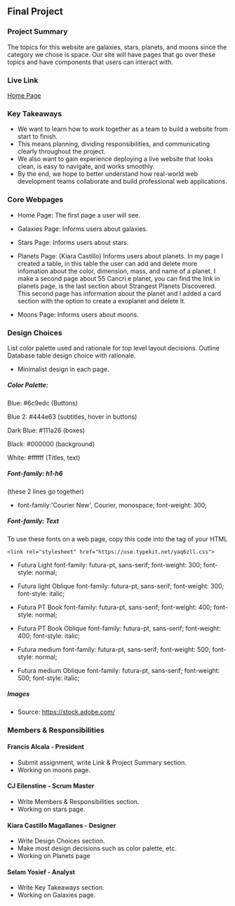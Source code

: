 ## Final Project

### Project Summary

The topics for this website are galaxies, stars, planets, and moons since the category we chose is space.
Our site will have pages that go over these topics and have components that users can interact with.

### Live Link

[Home Page](https://in-info-web4.luddy.indianapolis.iu.edu/~fralcala/n320nodejs)

### Key Takeaways

- We want to learn how to work together as a team to build a website from start to finish.
- This means planning, dividing responsibilities, and communicating clearly throughout the project.
- We also want to gain experience deploying a live website that looks clean, is easy to navigate, and works smoothly.
- By the end, we hope to better understand how real-world web development teams collaborate and build professional web applications.

### Core Webpages

- Home Page: The first page a user will see.
- Galaxies Page: Informs users about galaxies.
- Stars Page: Informs users about stars.
- Planets Page: (Kiara Castillo) Informs users about planets. In my page I created a table, in this table the user can add and delete more infomation about the color, dimension, mass, and name of a planet. I make a second page about 55 Cancri e planet, you can find the link in planets page, is the last section about Strangest Planets Discovered. This second page has information about the planet and I added a card section with the option to create a exoplanet and delete it. 

- Moons Page: Informs users about moons.

### Design Choices

List color palette used and rationale for top level layout decisions. Outline Database table design choice with rationale.

- Minimalist design in each page.

##### Color Palette:

Blue: #6c9edc (Buttons)

Blue 2: #444e63 (subtitles, hover in buttons)

Dark Blue: #111a26 (boxes)

Black: #000000 (background)

White: #ffffff (Titles, text)

##### Font-family: h1-h6

(these 2 lines go together)
- font-family:'Courier New', Courier, monospace;
  font-weight: 300;

##### Font-family: Text

To use these fonts on a web page, copy this code into the <head> tag of your HTML

`<link rel="stylesheet" href="https://use.typekit.net/yaq6zll.css">`

- Futura Light
  font-family: futura-pt, sans-serif;
  font-weight: 300;
  font-style: normal;

- Futura light Oblique
  font-family: futura-pt, sans-serif;
  font-weight: 300;
  font-style: italic;

- Futura PT Book
  font-family: futura-pt, sans-serif;
  font-weight: 400;
  font-style: normal;

- Futura PT Book Oblique
  font-family: futura-pt, sans-serif;
  font-weight: 400;
  font-style: italic;

- Futura medium
  font-family: futura-pt, sans-serif;
  font-weight: 500;
  font-style: normal;

- Futura medium Oblique
  font-family: futura-pt, sans-serif;
  font-weight: 500;
  font-style: italic;



  

##### Images

- Source: https://stock.adobe.com/

### Members & Responsibilities

#### Francis Alcala - President

- Submit assignment, write Link & Project Summary section.
- Working on moons page.

#### CJ Eilenstine - Scrum Master

- Write Members & Responsibilities section.
- Working on stars page.

#### Kiara Castillo Magallanes - Designer

- Write Design Choices section.
- Make most design decisions such as color palette, etc.
- Working on Planets page

#### Selam Yosief - Analyst

- Write Key Takeaways section.
- Working on Galaxies page.
